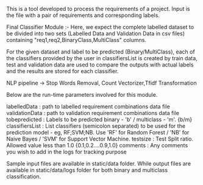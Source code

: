 This is a tool developed to process the requirements of a project.
Input is the file with a pair of requirements and corresponding labels.

Final Classifier Module :- Here, we expect the complete labelled dataset to be divided into two sets (Labelled Data and Validation Data in csv files) containing "req1,req2,BinaryClass,MultiClass" columns.

For the given dataset and label to be predicted (Binary/MultiClass), each of the classifiers provided by the user in classifiersList is created by train data, test and validation data are used to compare the outputs with actual labels and the results are stored for each classifier. 

NLP pipeline -> Stop Words Removal, Count Vectorizer,Tfidf Transformation

Below are the run-time parameters involved for this module.
 
labelledData       :  path to labelled requirement combinations data file 
validationData     :  path to validation requirement combinations data file 
tobepredicted      :  Labels to be predicted binary - 'b' / multiclass - 'm'. {b/m}
classifiersList	   :  List classifiers (semicolon separated) to be used for the prediction model - eg, RF;SVM;NB. Use 'RF' for                          Random Forest / 'NB' for Naive Bayes / 'SVM' for Support Vector Machine.
testsize 	       :  Test Split ratio. Allowed value less than 1.0 {0.1,0.2....0.9,1.0}
comments 	       :  Any comments you wish to add in the logs for tracking purpose
 
Sample input files are available in static/data folder. While output files are available in static/data/logs folder for both binary and multiclass classification.